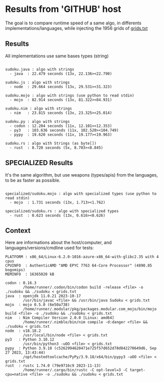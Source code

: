 # Results from 'GITHUB' host

The goal is to compare runtime speed of a same algo, in differents implementations/languages, while injecting the 1956 grids of [grids.txt](grids.txt)

## Results

All implementations use same bases types (string)

```

sudoku.java : algo with strings
  - java  : 22.479 seconds (13x, 22.136><22.790)

sudoku.js : algo with strings
  - node  : 29.664 seconds (13x, 29.531><31.323)

sudoku.mojo : algo with strings (use python to read stdin)
  - mojo  : 82.914 seconds (13x, 81.322><84.931)

sudoku.nim : algo with strings
  - nim   : 23.815 seconds (13x, 23.325><25.014)

sudoku.py : algo with strings
  - codon : 12.204 seconds (11x, 12.101><12.353)
  - py3   : 103.636 seconds (11x, 102.520><104.749)
  - pypy  : 19.620 seconds (11x, 19.177><19.963)

sudoku.rs : algo with Strings (as byte[])
  - rust  : 8.720 seconds (5x, 8.703><8.845)

```

## SPECIALIZED Results

It's the same algorithm, but use weapons (types/apis) from the languages, to be as faster as possible.

```

specialized/sudoku.mojo : algo with specialized types (use python to read stdin)
  - mojo  : 1.731 seconds (13x, 1.713><1.762)

specialized/sudoku.rs : algo with specialized types
  - rust  : 0.623 seconds (13x, 0.616><0.626)

```
## Context

Here are informations about the host/computer, and languages/versions/cmdline used for tests:
```
PLATFORM : x86_64/Linux-6.2.0-1016-azure-x86_64-with-glibc2.35 with 4 cpus
CPUINFO  : AuthenticAMD "AMD EPYC 7763 64-Core Processor" (4890.85 bogomips)
MEMINFO  : 16365020 kB

codon : 0.16.3
        /home/runner/.codon/bin/codon build -release <file> -o ./sudoku && ./sudoku < grids.txt
java  : openjdk 11.0.21 2023-10-17
        /usr/bin/javac <file> && /usr/bin/java Sudoku < grids.txt
mojo  : mojo 0.5.0 (6e50a738)
        /home/runner/.modular/pkg/packages.modular.com_mojo/bin/mojo build <file> -o ./sudoku && ./sudoku < grids.txt
nim   : Nim Compiler Version 2.0.0 [Linux: amd64]
        /home/runner/.nimble/bin/nim compile -d:danger <file> && ./sudoku < grids.txt
node  : v18.18.2
        /usr/local/bin/node <file> < grids.txt
py3   : Python 3.10.12
        /usr/bin/python3 -uOO <file> < grids.txt
pypy  : Python 3.9.18 (c5262994620471e725f57d652d78d842270649d6, Sep 27 2023, 13:43:44)
        /opt/hostedtoolcache/PyPy/3.9.18/x64/bin/pypy3 -uOO <file> < grids.txt
rust  : rustc 1.74.0 (79e9716c9 2023-11-13)
        /home/runner/.cargo/bin/rustc -C opt-level=3 -C target-cpu=native <file> -o ./sudoku && ./sudoku < grids.txt

```


